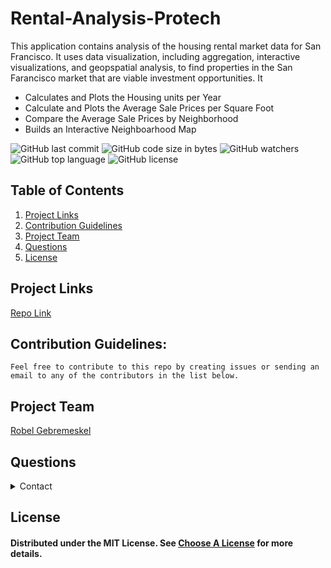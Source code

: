 # Rental-Analysis-Protech

This application contains analysis of the housing rental market data for San Francisco. It uses data visualization, including aggregation, interactive visualizations, and geopspatial analysis, to find properties in the San Farancisco market that are viable investment opportunities. It

- Calculates and Plots the Housing units per Year
- Calculate and Plots the Average Sale Prices per Square Foot
- Compare the Average Sale Prices by Neighborhood
- Builds an Interactive Neighboarhood Map

![GitHub last commit](https://img.shields.io/github/last-commit/robel-codes/rental-analysis-protech) ![GitHub code size in bytes](https://img.shields.io/github/languages/code-size/robel-codes/rental-analysis-protech) ![GitHub watchers](https://img.shields.io/github/watchers/robel-codes/rental-analysis-protech?label=Watch&style=social) ![GitHub top language](https://img.shields.io/github/languages/top/robel-codes/rental-analysis-protech) ![GitHub license](https://img.shields.io/badge/license-MIT-blueyellow) <br>

## Table of Contents

1. [Project Links](#Project-Links)
1. [Contribution Guidelines](#Contribution-Guidelines)
1. [Project Team](#Project-Team)
1. [Questions](#Questions)
1. [License](#License)

## Project Links

[Repo Link](https://github.com/robel-codes/rental-analysis-protech) <br>

## Contribution Guidelines:

```
Feel free to contribute to this repo by creating issues or sending an email to any of the contributors in the list below.
```

## Project Team

[Robel Gebremeskel](https://github.com/robel-codes) <br>

## Questions

<details>
    <summary>Contact</summary>
    rofikre@yahoo.com <br>
</details>

## License

#### Distributed under the MIT License. See [Choose A License](https://choosealicense.com/) for more details.
